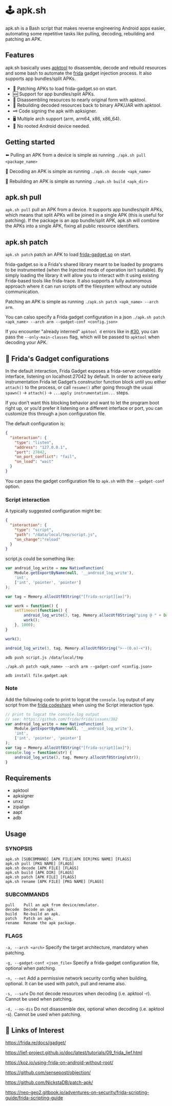 # :joystick: apk.sh
apk.sh is a Bash script that makes reverse engineering Android apps easier, automating some repetitive tasks like pulling, decoding, rebuilding and patching an APK.


## Features
apk.sh basically uses [apktool](https://ibotpeaches.github.io/Apktool/) to disassemble, decode and rebuild resources and some bash to automate the [frida](https://https://frida.re/) gadget injection process.
It also supports app bundles/split APKs. 

 -  :mushroom: Patching APKs to load frida-gadget.so on start.
 -  :new: Support for app bundles/split APKs.
 -  :wrench: Disassembling resources to nearly original form with apktool.
 -  :nut_and_bolt: Rebuilding decoded resources back to binary APK/JAR with apktool.
 -  :old_key: Code signing the apk with apksigner.
 -  :desktop_computer: Multiple arch support (arm, arm64, x86, x86_64). 
 -  :no_mobile_phones: No rooted Android device needed.


## Getting started
:arrow_left: Pulling an APK from a device is simple as running `./apk.sh pull <package_name>`

:wrench: Decoding an APK is simple as running `./apk.sh decode <apk_name>`

:nut_and_bolt: Rebuilding an APK is simple as running  `./apk.sh build <apk_dir>`


## apk.sh pull
`apk.sh pull` pull an APK from a device.
It supports app bundles/split APKs, which means that split APKs will be joined in a single APK (this is useful for patching). 
If the package is an app bundle/split APK, apk.sh will combine the APKs into a single APK, fixing all public resource identifiers.


## apk.sh patch
`apk.sh patch` patch an APK to load [frida-gadget.so](https://frida.re/docs/gadget/) on start.

frida-gadget.so is a Frida's shared library meant to be loaded by programs to be instrumented (when the Injected mode of operation isn’t suitable). By simply loading the library it will allow you to interact with it using existing Frida-based tools like frida-trace. It also supports a fully autonomous approach where it can run scripts off the filesystem without any outside communication.

Patching an APK is simple as running  `./apk.sh patch <apk_name> --arch arm`.

You can calso specify a Frida gadget configuration in a json `./apk.sh patch <apk_name> --arch arm --gadget-conf <config.json>`

If you encounter "already interned" `apktool d` errors like in [#30](https://github.com/ax/apk.sh/issues/30), you can pass the `--only-main-classes` flag, which will be passed to `apktool` when decoding your APK.

## :mushroom: Frida's Gadget configurations
In the default interaction, Frida Gadget exposes a frida-server compatible interface, listening on localhost:27042 by default. In order to achieve early instrumentation Frida let Gadget’s constructor function block until you either `attach()` to the process, or call `resume()` after going through the usual `spawn()` -> `attach()` -> `...apply instrumentation...` steps.

If you don’t want this blocking behavior and want to let the program boot right up, or you’d prefer it listening on a different interface or port, you can customize this through a json configuration file.

The default configuration is:
```json
{
  "interaction": {
    "type": "listen",
    "address": "127.0.0.1",
    "port": 27042,
    "on_port_conflict": "fail",
    "on_load": "wait"
  }
}
```

You can pass the gadget configuration file to `apk.sh` with the `--gadget-conf` option.

### Script interaction

A typically suggested configuration might be:
```json
{
  "interaction": {
    "type": "script",
    "path": "/data/local/tmp/script.js",
    "on_change":"reload"
  }
}
```

script.js could be something like:

```javascript
var android_log_write = new NativeFunction(
    Module.getExportByName(null, '__android_log_write'),
    'int',
    ['int', 'pointer', 'pointer']
);

var tag = Memory.allocUtf8String("[frida-script][ax]");

var work = function() {
    setTimeout(function() {
        android_log_write(3, tag, Memory.allocUtf8String("ping @ " + Date.now()));
        work();
    }, 1000);
}

work();

android_log_write(3, tag, Memory.allocUtf8String(">--(O.o)-<"));
```
`adb push script.js /data/local/tmp`

`./apk.sh patch <apk_name> --arch arm --gadget-conf <config.json>`

`adb install file.gadget.apk`

### Note
Add the following code to print to logcat the `console.log` output of any script from the [frida codeshare](https://codeshare.frida.re/) when using the Script interaction type.
```js
// print to logcat the console.log output
// see: https://github.com/frida/frida/issues/382
var android_log_write = new NativeFunction(
    Module.getExportByName(null, '__android_log_write'),
    'int',
    ['int', 'pointer', 'pointer']
);
var tag = Memory.allocUtf8String("[frida-script][ax]");
console.log = function(str) {
    android_log_write(3, tag, Memory.allocUtf8String(str));
}
```

## Requirements

- apktool
- apksigner
- unxz
- zipalign
- aapt
- adb

## Usage 
### SYNOPSIS
	apk.sh [SUBCOMMAND] [APK FILE|APK DIR|PKG NAME] [FLAGS]
	apk.sh pull [PKG NAME] [FLAGS]
	apk.sh decode [APK FILE] [FLAGS]
	apk.sh build [APK DIR] [FLAGS]
	apk.sh patch [APK FILE] [FLAGS]
	apk.sh rename [APK FILE] [PKG NAME] [FLAGS]

 ### SUBCOMMANDS
	pull	Pull an apk from device/emulator.
	decode	Decode an apk.
	build	Re-build an apk.
	patch	Patch an apk.
	rename	Rename the apk package.

 ### FLAGS
`-a, --arch <arch>` Specify the target architecture, mandatory when patching.

`-g, --gadget-conf <json_file>` Specify a frida-gadget configuration file, optional when patching.

`-n, --net` Add a permissive network security config when building, optional. It can be used with patch, pull and rename also.

`-s, --safe` Do not decode resources when decoding (i.e. apktool -r). Cannot be used when patching.

`-d, --no-dis` Do not disassemble dex, optional when decoding (i.e. apktool -s). Cannot be used when patching.


## :page_with_curl: Links of Interest
https://frida.re/docs/gadget/

https://lief-project.github.io/doc/latest/tutorials/09_frida_lief.html

https://koz.io/using-frida-on-android-without-root/

https://github.com/sensepost/objection/

https://github.com/NickstaDB/patch-apk/

https://neo-geo2.gitbook.io/adventures-on-security/frida-scripting-guide/frida-scripting-guide
